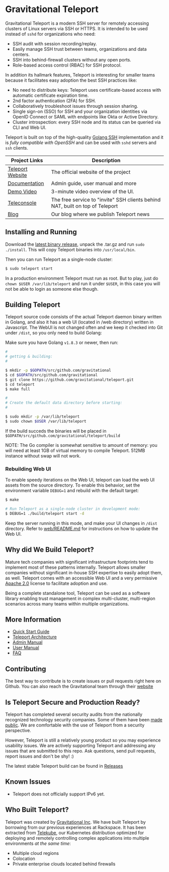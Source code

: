# Gravitational Teleport

Gravitational Teleport is a modern SSH server for remotely accessing clusters
of Linux servers via SSH or HTTPS. It is intended to be used instead of `sshd`
for organizations who need:

* SSH audit with session recording/replay.
* Easily manage SSH trust between teams, organizations and data centers.
* SSH into behind-firewall clusters without any open ports.
* Role-based access control (RBAC) for SSH protocol.

In addition its hallmark features, Teleport is interesting for smaller teams
because it facilitates easy adoption the best SSH practices like:

- No need to distribute keys: Teleport uses certificate-based access with automatic certificate expiration time.
- 2nd factor authentication (2FA) for SSH.
- Collaboratively troubleshoot issues through session sharing.
- Single sign-on (SSO) for SSH and your organization identities via OpenID Connect or SAML with endpoints like Okta or Active Directory.
- Cluster introspection: every SSH node and its status can be queried via CLI and Web UI.

Teleport is built on top of the high-quality [Golang SSH](https://godoc.org/golang.org/x/crypto/ssh) 
implementation and it is _fully compatible with OpenSSH_ and can be used with
`sshd` servers and `ssh` clients.

|Project Links| Description
|---|----
| [Teleport Website](http://gravitational.com/teleport)  | The official website of the project |
| [Documentation](http://gravitational.com/teleport/docs/quickstart/)  | Admin guide, user manual and more |
| [Demo Video](https://www.youtube.com/watch?v=7eVAC2U8OtM) | 3-minute video overview of the UI. |
| [Teleconsole](http://www.teleconsole.com) | The free service to "invite" SSH clients behind NAT, built on top of Teleport |
| [Blog](http://blog.gravitational.com) | Our blog where we publish Teleport news |

## Installing and Running

Download the [latest binary release](https://github.com/gravitational/teleport/releases), 
unpack the .tar.gz and run `sudo ./install`. This will copy Teleport binaries into 
`/usr/local/bin`.

Then you can run Teleport as a single-node cluster:

```bash
$ sudo teleport start 
```

In a production environment Teleport must run as root. But to play, just do `chown $USER /var/lib/teleport` 
and run it under `$USER`, in this case you will not be able to login as someone else though.

## Building Teleport

Teleport source code consists of the actual Teleport daemon binary written in Golang, and also
it has a web UI (located in /web directory) written in Javascript. The WebUI is not changed often
and we keep it checked into Git under `/dist`, so you only need to build Golang:

Make sure you have Golang `v1.8.3` or newer, then run:

```bash
#
# getting & building:
#

$ mkdir -p $GOPATH/src/github.com/gravitational
$ cd $GOPATH/src/github.com/gravitational
$ git clone https://github.com/gravitational/teleport.git
$ cd teleport
$ make full

#
# Create the default data directory before starting:
#

$ sudo mkdir -p /var/lib/teleport
$ sudo chown $USER /var/lib/teleport
```

If the build succeds the binaries will be placed in 
`$GOPATH/src/github.com/gravitational/teleport/build`

NOTE: The Go compiler is somewhat sensitive to amount of memory: you will need
at least 1GB of virtual memory to compile Teleport. 512MB instance without swap
will not work.

### Rebuilding Web UI

To enable speedy iterations on the Web UI, teleport can load the web UI assets 
from the source directory. To enable this behavior, set the environment variable 
`DEBUG=1` and rebuild with the default target:

```bash
$ make

# Run Teleport as a single-node cluster in development mode: 
$ DEBUG=1 ./build/teleport start -d
```

Keep the server running in this mode, and make your UI changes in `/dist` directory.
Refer to [web/README.md](web/README.md) for instructions on how to update the Web UI.

## Why did We Build Teleport?

Mature tech companies with significant infrastructure footprints tend to implement most
of these patterns internally. Teleport allows smaller companies without 
significant in-house SSH expertise to easily adopt them, as well. Teleport comes with an 
accessible Web UI and a very permissive [Apache 2.0](https://github.com/gravitational/teleport/blob/master/LICENSE)
license to facilitate adoption and use.

Being a complete standalone tool, Teleport can be used as a software library
enabling trust management in complex multi-cluster, multi-region scenarios
across many teams within multiple organizations.

## More Information

* [Quick Start Guide](http://gravitational.com/teleport/docs/quickstart)
* [Teleport Architecture](http://gravitational.com/teleport/docs/architecture)
* [Admin Manual](http://gravitational.com/teleport/docs/admin-guide)
* [User Manual](http://gravitational.com/teleport/docs/user-manual)
* [FAQ](http://gravitational.com/teleport/docs/faq)

## Contributing

The best way to contribute is to create issues or pull requests right here on Github. 
You can also reach the Gravitational team through their [website](https://gravitational.com/)

## Is Teleport Secure and Production Ready?

Teleport has completed several security audits from the nationally recognized
technology security companies. Some of them have been [made public](https://gravitational.com/blog/teleport-release-2-2/). 
We are comfortable with the use of Teleport from a security perspective.

However, Teleport is still a relatively young product so you may experience
usability issues.  We are actively supporting Teleport and addressing any
issues that are submitted to this repo. Ask questions, send pull requests,
report issues and don't be shy! :)

The latest stable Teleport build can be found in [Releases](https://github.com/gravitational/teleport/releases)

## Known Issues

* Teleport does not officially support IPv6 yet.

## Who Built Teleport?

Teleport was created by [Gravitational Inc](https://gravitational.com). We have
built Teleport by borrowing from our previous experiences at Rackspace. It has 
been extracted from [Telekube](https://gravitational.com/product), our
Kubernetes distribution optimized for deploying and remotely controlling complex 
applications into multiple environments _at the same time_:

* Multiple cloud regions
* Colocation 
* Private enterprise clouds located behind firewalls

